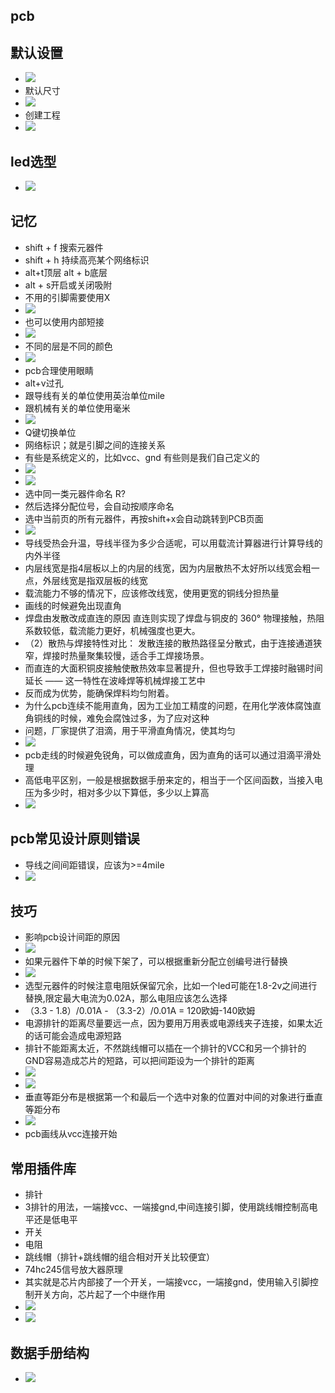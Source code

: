 ## pcb
## 默认设置
- ![](pcb_files/1.jpg)
- 默认尺寸
- ![](pcb_files/2.jpg)
- 创建工程
- ![](pcb_files/3.jpg)
## led选型
- ![](pcb_files/4.jpg)
## 记忆
- shift + f 搜索元器件
- shift + h 持续高亮某个网络标识
- alt+t顶层 alt + b底层
- alt + s开启或关闭吸附
- 不用的引脚需要使用X
- ![](pcb_files/5.jpg)
- 也可以使用内部短接
- ![](pcb_files/6.jpg)
- 不同的层是不同的颜色
- ![](pcb_files/7.jpg)
- pcb合理使用眼睛
- alt+v过孔
- 跟导线有关的单位使用英治单位mile
- 跟机械有关的单位使用毫米
- ![](pcb_files/8.jpg)
- Q键切换单位
- 网络标识；就是引脚之间的连接关系
- 有些是系统定义的，比如vcc、gnd 有些则是我们自己定义的
- ![](pcb_files/12.jpg)
- ![](pcb_files/13.jpg)
- 选中同一类元器件命名 R?
- 然后选择分配位号，会自动按顺序命名
- 选中当前页的所有元器件，再按shift+x会自动跳转到PCB页面
- ![](pcb_files/14.jpg)
- 导线受热会升温，导线半径为多少合适呢，可以用载流计算器进行计算导线的内外半径
- 内层线宽是指4层板以上的内层的线宽，因为内层散热不太好所以线宽会粗一点，外层线宽是指双层板的线宽
- 载流能力不够的情况下，应该修改线宽，使用更宽的铜线分担热量
- 画线的时候避免出现直角
- 焊盘由发散改成直连的原因 直连则实现了焊盘与铜皮的 360° 物理接触，热阻系数较低，载流能力更好，机械强度也更大。
 - （2）散热与焊接特性对比： 发散连接的散热路径呈分散式，由于连接通道狭窄，焊接时热量聚集较慢，适合手工焊接场景。 
 - 而直连的大面积铜皮接触使散热效率显著提升，但也导致手工焊接时融锡时间延长 —— 这一特性在波峰焊等机械焊接工艺中
 - 反而成为优势，能确保焊料均匀附着。
 - 为什么pcb连续不能用直角，因为工业加工精度的问题，在用化学液体腐蚀直角铜线的时候，难免会腐蚀过多，为了应对这种
 - 问题，厂家提供了泪滴，用于平滑直角情况，使其均匀
 - ![](pcb_files/18.jpg)
 - pcb走线的时候避免锐角，可以做成直角，因为直角的话可以通过泪滴平滑处理
 - 高低电平区别，一般是根据数据手册来定的，相当于一个区间函数，当接入电压为多少时，相对多少以下算低，多少以上算高
 - ![](pcb_files/22.jpg)
## pcb常见设计原则错误
- 导线之间间距错误，应该为>=4mile
- ![](pcb_files/9.jpg)
## 技巧
- 影响pcb设计间距的原因
- ![](pcb_files/10.jpg)
- 如果元器件下单的时候下架了，可以根据重新分配立创编号进行替换
- ![](pcb_files/11.jpg)
- 选型元器件的时候注意电阻妖保留冗余，比如一个led可能在1.8-2v之间进行替换,限定最大电流为0.02A，那么电阻应该怎么选择
- （3.3 - 1.8）/0.01A - （3.3-2）/0.01A = 120欧姆-140欧姆
- 电源排针的距离尽量要远一点，因为要用万用表或电源线夹子连接，如果太近的话可能会造成电源短路
- 排针不能距离太近，不然跳线帽可以插在一个排针的VCC和另一个排针的GND容易造成芯片的短路，可以把间距设为一个排针的距离
- ![](pcb_files/15.jpg)
- ![](pcb_files/16.jpg)
- 垂直等距分布是根据第一个和最后一个选中对象的位置对中间的对象进行垂直等距分布
- ![](pcb_files/17.jpg)
- pcb画线从vcc连接开始
## 常用插件库
- 排针
- 3排针的用法，一端接vcc、一端接gnd,中间连接引脚，使用跳线帽控制高电平还是低电平
- 开关
- 电阻
- 跳线帽（排针+跳线帽的组合相对开关比较便宜）
- 74hc245信号放大器原理
- 其实就是芯片内部接了一个开关，一端接vcc，一端接gnd，使用输入引脚控制开关方向，芯片起了一个中继作用
- ![](pcb_files/20.jpg)
- ![](pcb_files/21.jpg)
## 数据手册结构
- ![](pcb_files/19.jpg)